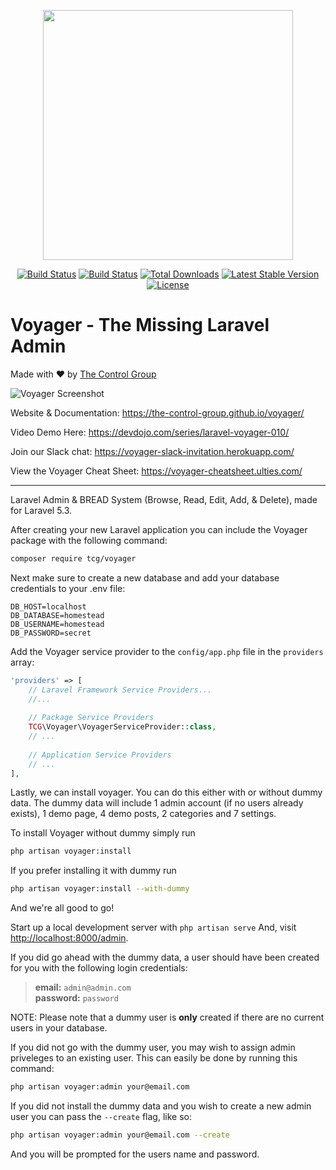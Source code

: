 <p align="center"><a href="https://the-control-group.github.io/voyager/" target="_blank"><img width="400" src="https://s3.amazonaws.com/thecontrolgroup/voyager.png"></a></p>

<p align="center">
<a href="https://travis-ci.org/the-control-group/voyager"><img src="https://travis-ci.org/the-control-group/voyager.svg?branch=master" alt="Build Status"></a>
<a href="https://styleci.io/repos/72069409/shield?style=flat"><img src="https://styleci.io/repos/72069409/shield?style=flat" alt="Build Status"></a>
<a href="https://packagist.org/packages/tcg/voyager"><img src="https://poser.pugx.org/tcg/voyager/downloads.svg?format=flat" alt="Total Downloads"></a>
<a href="https://packagist.org/packages/tcg/voyager"><img src="https://poser.pugx.org/tcg/voyager/v/stable.svg?format=flat" alt="Latest Stable Version"></a>
<a href="https://packagist.org/packages/tcg/voyager"><img src="https://poser.pugx.org/tcg/voyager/license.svg?format=flat" alt="License"></a>
</p>

# **V**oyager - The Missing Laravel Admin
Made with ❤️ by [The Control Group](https://www.thecontrolgroup.com)

![Voyager Screenshot](https://raw.githubusercontent.com/the-control-group/voyager/gh-pages/images/screenshot.png)

Website & Documentation: https://the-control-group.github.io/voyager/

Video Demo Here: https://devdojo.com/series/laravel-voyager-010/

Join our Slack chat: https://voyager-slack-invitation.herokuapp.com/

View the Voyager Cheat Sheet: https://voyager-cheatsheet.ulties.com/

<hr>

Laravel Admin & BREAD System (Browse, Read, Edit, Add, & Delete), made for Laravel 5.3.

After creating your new Laravel application you can include the Voyager package with the following command: 

```bash
composer require tcg/voyager
```

Next make sure to create a new database and add your database credentials to your .env file:

```
DB_HOST=localhost
DB_DATABASE=homestead
DB_USERNAME=homestead
DB_PASSWORD=secret
```

Add the Voyager service provider to the `config/app.php` file in the `providers` array:

```php
'providers' => [
    // Laravel Framework Service Providers...
    //...
    
    // Package Service Providers
    TCG\Voyager\VoyagerServiceProvider::class,
    // ...
    
    // Application Service Providers
    // ...
],
```

Lastly, we can install voyager. You can do this either with or without dummy data.
The dummy data will include 1 admin account (if no users already exists), 1 demo page, 4 demo posts, 2 categories and 7 settings.

To install Voyager without dummy simply run

```bash
php artisan voyager:install
```

If you prefer installing it with dummy run

```bash
php artisan voyager:install --with-dummy
```

And we're all good to go! 

Start up a local development server with `php artisan serve` And, visit [http://localhost:8000/admin](http://localhost:8000/admin).

If you did go ahead with the dummy data, a user should have been created for you with the following login credentials:

>**email:** `admin@admin.com`   
>**password:** `password`

NOTE: Please note that a dummy user is **only** created if there are no current users in your database.

If you did not go with the dummy user, you may wish to assign admin priveleges to an existing user.
This can easily be done by running this command:

```bash
php artisan voyager:admin your@email.com
```

If you did not install the dummy data and you wish to create a new admin user you can pass the `--create` flag, like so:

```bash
php artisan voyager:admin your@email.com --create
```

And you will be prompted for the users name and password.
